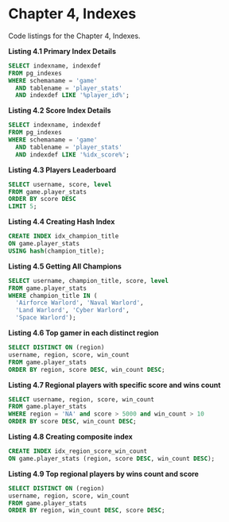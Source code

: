 # Chapter 4, Indexes

Code listings for the Chapter 4, Indexes.

**Listing 4.1 Primary Index Details**
```sql
SELECT indexname, indexdef
FROM pg_indexes
WHERE schemaname = 'game'
  AND tablename = 'player_stats'
  AND indexdef LIKE '%player_id%';
```

**Listing 4.2 Score Index Details**
```sql
SELECT indexname, indexdef
FROM pg_indexes
WHERE schemaname = 'game'
  AND tablename = 'player_stats'
  AND indexdef LIKE '%idx_score%';
```

**Listing 4.3 Players Leaderboard**
```sql
SELECT username, score, level 
FROM game.player_stats 
ORDER BY score DESC 
LIMIT 5;
```

**Listing 4.4 Creating Hash Index**
```sql
CREATE INDEX idx_champion_title 
ON game.player_stats 
USING hash(champion_title);
```

**Listing 4.5 Getting All Champions**
```sql
SELECT username, champion_title, score, level 
FROM game.player_stats 
WHERE champion_title IN (
  'Airforce Warlord', 'Naval Warlord',
  'Land Warlord', 'Cyber Warlord',
  'Space Warlord');
```

**Listing 4.6 Top gamer in each distinct region**
```sql
SELECT DISTINCT ON (region)
username, region, score, win_count
FROM game.player_stats
ORDER BY region, score DESC, win_count DESC;
```

**Listing 4.7 Regional players with specific score and wins count**
```sql
SELECT username, region, score, win_count
FROM game.player_stats
WHERE region = 'NA' and score > 5000 and win_count > 10
ORDER BY score DESC, win_count DESC;
```

**Listing 4.8 Creating composite index**
```sql
CREATE INDEX idx_region_score_win_count 
ON game.player_stats (region, score DESC, win_count DESC);
```

**Listing 4.9 Top regional players by wins count and score**
```sql
SELECT DISTINCT ON (region)
username, region, score, win_count
FROM game.player_stats
ORDER BY region, win_count DESC, score DESC;
```



